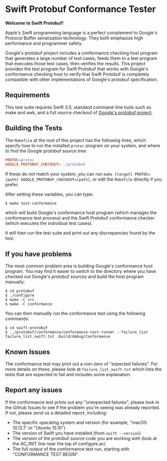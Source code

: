 # Swift Protobuf Conformance Tester

**Welcome to Swift Protobuf!**

Apple's Swift programming language is a perfect complement to Google's Protocol Buffer serialization technology.  They both emphasize high performance and programmer safety.

Google's protobuf project includes a conformance checking host program that generates a large number of test cases, feeds them to a test program that executes those test cases, then verifies the results.  This project provides the test program for Swift Protobuf that works with Google's conformance checking host to verify that Swift Protobuf is completely compatible with other implementations of Google's protobuf specification.

## Requirements

This test suite requires Swift 3.0, standard command-line tools such as make and awk, and a full source checkout of [Google's protobuf project](https://github.com/google/protobuf).

## Building the Tests

The `Makefile` at the root of this project has the following lines, which specify how to run the installed `protoc` program on your system, and where to find the Google protobuf source tree:
```Makefile
PROTOC=protoc
GOOGLE_PROTOBUF_CHECKOUT=../protobuf
```

If these do not match your system, you can run `make [target] PROTOC=[path] GOOGLE_PROTOBUF_CHECKOUT=[path]`, or edit the `Makefile` directly if you prefer.

After setting these variables, you can type:
```console
$ make test-conformance
```

which will build Google's conformance host program (which manages the conformance test process) and the Swift Protobuf conformance checker (which executes the individual test cases).

It will then run the test suite and print out any discrepancies found by the tool.

## If you have problems

The most common problem area is building Google's conformance host program.  You may find it easier to switch to the directory where you have checked out Google's protobuf sources and build the host program manually:
```console
$ cd protobuf
$ ./configure
$ make -C src
$ make -C conformance
```

You can then manually run the conformance test using the following commands:
```console
$ cd swift-protobuf
$ ../protobuf/conformance/conformance-test-runner --failure_list failure_list_swift.txt .build/debug/Conformance
```

## Known Issues

The conformance test may print out a non-zero of "expected failures".  For more details on these, please look at `failure_list_swift.txt` which lists the tests that are expected to fail and includes some explanation.

## Report any issues

If the conformance test prints out any "unexpected failures", please look in the Github Issues to see if the problem you're seeing was already reported.  If not, please send us a detailed report, including:
* The specific operating system and version (for example, "macOS 10.12.1" or "Ubuntu 15.10")
* The version of Swift you have installed (from `swift --version`)
* The version of the protobuf source code you are working with (look at the AC_INIT line near the top of configure.ac)
* The full output of the conformance test run, starting with "CONFORMANCE TEST BEGIN"

